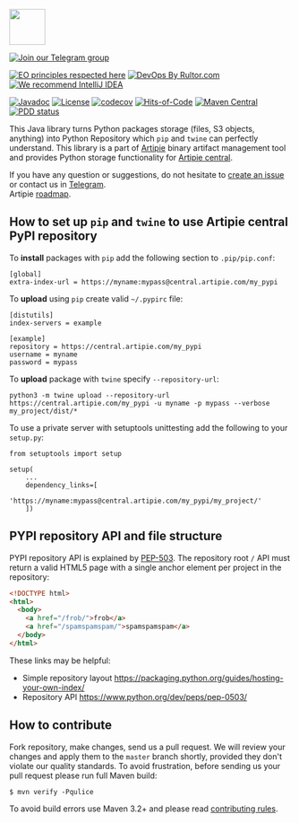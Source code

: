 <a href="http://artipie.com"><img src="https://www.artipie.com/logo.svg" width="64px" height="64px"/></a>

[![Join our Telegram group](https://img.shields.io/badge/Join%20us-Telegram-blue?&logo=telegram&?link=http://right&link=http://t.me/artipie)](http://t.me/artipie)

[![EO principles respected here](https://www.elegantobjects.org/badge.svg)](https://www.elegantobjects.org)
[![DevOps By Rultor.com](http://www.rultor.com/b/artipie/pypi-adapter)](http://www.rultor.com/p/artipie/pypi-adapter)
[![We recommend IntelliJ IDEA](https://www.elegantobjects.org/intellij-idea.svg)](https://www.jetbrains.com/idea/)

[![Javadoc](http://www.javadoc.io/badge/com.artipie/pypi-adapter.svg)](http://www.javadoc.io/doc/com.artipie/pypi-adapter)
[![License](https://img.shields.io/badge/license-MIT-green.svg)](https://github.com/artipie/pypi-adapter/blob/master/LICENSE.txt)
[![codecov](https://codecov.io/gh/artipie/pypi-adapter/branch/master/graph/badge.svg)](https://codecov.io/gh/artipie/pypi-adapter)
[![Hits-of-Code](https://hitsofcode.com/github/artipie/pypi-adapter)](https://hitsofcode.com/view/github/artipie/pypi-adapter)
[![Maven Central](https://img.shields.io/maven-central/v/com.artipie/pypi-adapter.svg)](https://maven-badges.herokuapp.com/maven-central/com.artipie/pypi-adapter)
[![PDD status](http://www.0pdd.com/svg?name=artipie/pypi-adapter)](http://www.0pdd.com/p?name=artipie/pypi-adapter)

This Java library turns Python packages storage (files, S3 objects, anything) 
into Python Repository which `pip` and `twine` can perfectly understand. This library 
is a part of [Artipie](https://github.com/artipie) binary artifact management tool and provides 
Python storage functionality for [Artipie central](https://central.artipie.com/). 

If you have any question or suggestions, do not hesitate to [create an issue](https://github.com/artipie/pypi-adapter/issues/new) 
or contact us in [Telegram](https://t.me/artipie).  
Artipie [roadmap](https://github.com/orgs/artipie/projects/3).

## How to set up `pip` and `twine` to use Artipie central PyPI repository 

To **install** packages with `pip` add the following section to `.pip/pip.conf`:

```shell script
[global]
extra-index-url = https://myname:mypass@central.artipie.com/my_pypi
```

To **upload** using `pip` create valid `~/.pypirc` file:

```shell script
[distutils]
index-servers = example

[example]
repository = https://central.artipie.com/my_pypi
username = myname
password = mypass
```

To **upload** package with `twine` specify `--repository-url`:

```shell script
python3 -m twine upload --repository-url https://central.artipie.com/my_pypi -u myname -p mypass --verbose my_project/dist/*
```

To use a private server with setuptools unittesting add the following to your `setup.py`:

```
from setuptools import setup

setup(
    ...
    dependency_links=[
        'https://myname:mypass@central.artipie.com/my_pypi/my_project/'
    ])
```

## PYPI repository API and file structure

PYPI repository API is explained by [PEP-503](https://www.python.org/dev/peps/pep-0503/).
The repository root `/` API must return a valid HTML5 page with a single anchor element per project in the repository:
```html
<!DOCTYPE html>
<html>
  <body>
    <a href="/frob/">frob</a>
    <a href="/spamspamspam/">spamspamspam</a>
  </body>
</html>
```

These links may be helpful:
 - Simple repository layout https://packaging.python.org/guides/hosting-your-own-index/
 - Repository API https://www.python.org/dev/peps/pep-0503/

## How to contribute

Fork repository, make changes, send us a pull request. We will review
your changes and apply them to the `master` branch shortly, provided
they don't violate our quality standards. To avoid frustration, before
sending us your pull request please run full Maven build:

```
$ mvn verify -Pqulice
```

To avoid build errors use Maven 3.2+ and please read [contributing rules](https://github.com/artipie/artipie/blob/master/CONTRIBUTING.md). 